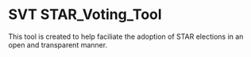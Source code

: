# SVT STAR_Voting_Tool
 This tool is created to help faciliate the adoption of STAR elections in an open and transparent manner.
